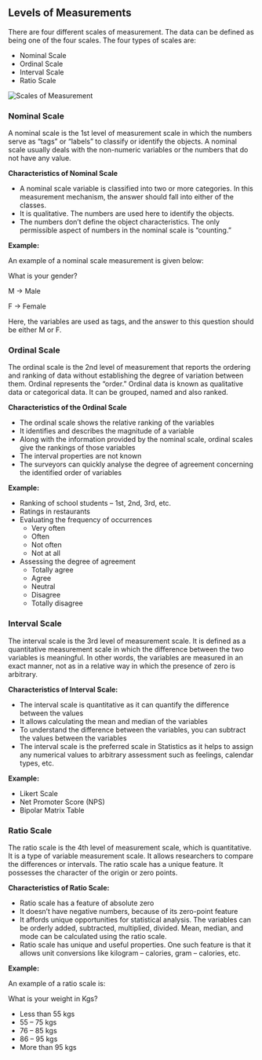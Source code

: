 ## Levels of Measurements

There are four different scales of measurement. The data can be defined as being one of the four scales. The four types of scales are:

- Nominal Scale
- Ordinal Scale
- Interval Scale
- Ratio Scale

![Scales of Measurement](https://cdn1.byjus.com/wp-content/uploads/2019/08/Scales-of-measurement.png)

### Nominal Scale

A nominal scale is the 1st level of measurement scale in which the numbers serve as “tags” or “labels” to classify or identify the objects. A nominal scale usually deals with the non-numeric variables or the numbers that do not have any value.

**Characteristics of Nominal Scale**

- A nominal scale variable is classified into two or more categories. In this measurement mechanism, the answer should fall into either of the classes.
- It is qualitative. The numbers are used here to identify the objects.
- The numbers don’t define the object characteristics. The only permissible aspect of numbers in the nominal scale is “counting.”

**Example:**

An example of a nominal scale measurement is given below:

What is your gender?

M -> Male

F -> Female

Here, the variables are used as tags, and the answer to this question should be either M or F.

### Ordinal Scale

The ordinal scale is the 2nd level of measurement that reports the ordering and ranking of data without establishing the degree of variation between them. Ordinal represents the “order.” Ordinal data is known as qualitative data or categorical data. It can be grouped, named and also ranked.

**Characteristics of the Ordinal Scale**

- The ordinal scale shows the relative ranking of the variables
- It identifies and describes the magnitude of a variable
- Along with the information provided by the nominal scale, ordinal scales give the rankings of those variables
- The interval properties are not known
- The surveyors can quickly analyse the degree of agreement concerning the identified order of variables

**Example:**

- Ranking of school students – 1st, 2nd, 3rd, etc.
- Ratings in restaurants
- Evaluating the frequency of occurrences
    - Very often
    - Often
    - Not often
    - Not at all
- Assessing the degree of agreement
    - Totally agree
    - Agree
    - Neutral
    - Disagree
    - Totally disagree

### Interval Scale

The interval scale is the 3rd level of measurement scale. It is defined as a quantitative measurement scale in which the difference between the two variables is meaningful. In other words, the variables are measured in an exact manner, not as in a relative way in which the presence of zero is arbitrary.

**Characteristics of Interval Scale:**

- The interval scale is quantitative as it can quantify the difference between the values
- It allows calculating the mean and median of the variables
- To understand the difference between the variables, you can subtract the values between the variables
- The interval scale is the preferred scale in Statistics as it helps to assign any numerical values to arbitrary assessment such as feelings, calendar types, etc.

**Example:**

- Likert Scale
- Net Promoter Score (NPS)
- Bipolar Matrix Table

### Ratio Scale

The ratio scale is the 4th level of measurement scale, which is quantitative. It is a type of variable measurement scale. It allows researchers to compare the differences or intervals. The ratio scale has a unique feature. It possesses the character of the origin or zero points.

**Characteristics of Ratio Scale:**

- Ratio scale has a feature of absolute zero
- It doesn’t have negative numbers, because of its zero-point feature
- It affords unique opportunities for statistical analysis. The variables can be orderly added, subtracted, multiplied, divided. Mean, median, and mode can be calculated using the ratio scale.
- Ratio scale has unique and useful properties. One such feature is that it allows unit conversions like kilogram – calories, gram – calories, etc.

**Example:**

An example of a ratio scale is:

What is your weight in Kgs?

- Less than 55 kgs
- 55 – 75 kgs
- 76 – 85 kgs
- 86 – 95 kgs
- More than 95 kgs